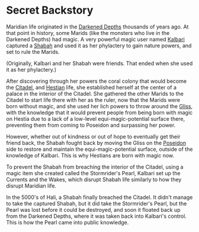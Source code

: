 # Secret Backstory

Maridian life originated in the [Darkened Depths](./World/Poseidon/Darkened_Depths.md) thousands of years ago. At that point in history, some Marids (like the monsters who live in the Darkened Depths) had magic. A very powerful magic user named [Kalbari](./NPCs/Kalbari.md) captured a [Shabah](./NPCs/Shabah.md) and used it as her phylactery to gain nature powers, and set to rule the Marids.

(Originally, Kalbari and her Shabah were friends. That ended when she used it as her phylactery.)

After discovering through her powers the coral colony that would become the [Citadel](./World/Poseidon/Citadel.md), and [Hestian](./World/Hestia.md) life, she established herself at the center of a palace in the interior of the Citadel. She gathered the other Marids to the Citadel to start life there with her as the ruler, now that the Marids were born without magic, and she used her lich powers to throw around the [Gliss](./World/Gliss.md), with the knowledge that it would prevent people from being born with magic on Hestia due to a lack of a low-level equi-magic-potential surface there, preventing them from coming to Poseidon and surpassing her power.

However, whether out of kindness or out of hope to eventually get their friend back, the Shabah fought back by moving the Gliss on the [Poseidon](./World/Poseidon.md) side to restore and maintain the equi-magic-potential surface, outside of the knowledge of Kalbari. This is why Hestians are born with magic now.

To prevent the Shabah from breaching the interior of the Citadel, using a magic item she created called the Stormrider's Pearl, Kalbari set up the Currents and the Wakes, which disrupt Shabah life similarly to how they disrupt Maridian life.

In the 5000's of Hali, a Shabah finally breached the Citadel. It didn't manage to take the captured Shabah, but it did take the Stormrider's Pearl, but the Pearl was lost before it could be destroyed, and soon it floated back up from the Darkened Depths, where it was taken back into Kalbari's control. This is how the Pearl came into public knowledge.

